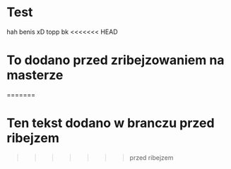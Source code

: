 # Test
hah benis xD
topp bk
<<<<<<< HEAD
# To dodano przed zribejzowaniem na masterze
=======
# Ten tekst dodano w branczu przed ribejzem
>>>>>>> przed ribejzem

